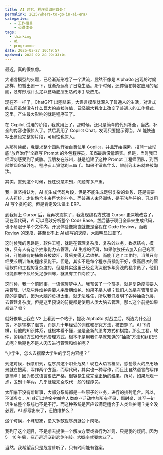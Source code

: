 ```yaml
---
title: AI 时代，程序员如何自处？
permalink: 2025/where-to-go-in-ai-era/
categories:
  - - 工作相关
    - 心得体会
tags:
  - thinking
  - ai
  - programmer
date: 2025-02-27 10:49:57
updated: 2025-02-28 00:33:04
---
```

最近，真的很焦虑。

大语言模型的火爆，已经渐渐形成了一个洪流，显然不像是 AlphaGo 出现的时候那样，短暂出圈一下，就渐渐远离了日常生活。那个时候，还停留在特定应用的层面，没有形成什么足以撼动底层生活的杀手级应用。

<!--more-->

现在不一样了，ChatGPT 出圈以来，大语言模型就深入了普通人的生活，对话式的应用虽然没有什么巨大的直接价值，已经很大程度上改变了普通人的工作模式。这里，产生最大影响的就是程序员了。

在 Copilot 试用的阶段，我就用上了，那时候，还只是简单的代码补全，当然，补全的内容也很惊人了。然后我用了 Copilot Chat，发现只要提示得当，AI 能快速写出整段完整的片段，可用性也惊人。

从那时候起，我要求整个团队开始自费使用 Copilot，并且开始探索，招聘一些彻底“放弃治疗”全靠写 Prompt 的外包程序员，虽然最后没能落实。但是，当时我已经深刻感受到了威胁。我朋友在苏州，就是组建了这种 Prompt 工程师团队，到西部给国企做外包，程序员工资低到三四千。如果不做点什么，眼前的未来就会被淘汰。

其实，直到这个时候，我还没意识到，问题有多严重。

我一直坚持认为，AI 能生成代码片段，但是不能生成足够复杂的业务，还是需要人去衔接，才能黏合出来巨大的业务。而普通人未经训练，是无法胜任的，可以用 AI 写个贪吃蛇，但是肯定没法做出 ERP。

到我用上 Cursor 后，我再次震惊了，我发现编程方式被 Cursor 更深地改变了，现在写代码，AI 可以高效分析整个 Code Base，然后基于项目全局来生成代码，也不局限于单个文件内，开发体验像简直就像是全程在 Code Review，而我 Review 的速度，甚至比不上 AI 编写的速度，大脑明显过载了。

这时候我的思路是，软件工程，就是在管理复杂度，复杂的业务，数据结构，模块，只有人有这个抽象能力去管理，AI 生成的代码，如果你放任去加入自己的项目，可能原有的抽象会被破坏，最后变得无法维护。而能干这个工作的，当然只有经受长期训练的程序员能干。但是，其实不是每个程序员都能干好，很高层次的管理软件和工程的复杂度的。但是其实这里已经会淘汰很多年资浅的程序员了，他们可能都来不及经受足够训练，就没有工作岗位了。

这时候，我一个前同事，一语惊醒梦中人。我预设了一个前提，就是复杂度需要人来管理，以及软件维护需要人来后期维护。如果不是人呢？我们人类是有管理复杂度的需要的，因为大脑的负担太重，就无法胜任，所以我们发明了各种抽象分层，去管理复杂度，但是这里预设的前提都是使用人类大脑去管理。那么这个前提如果都错了呢？

就好像早上我在 V2 上看到一个帖子，提及 AlphaGo 对战之后，柯洁为什么沮丧，不是输棋了沮丧，而是几十年经受的训练和研究方法，被击穿了。AI 下的棋，用他的知识体系，就根本看不懂，这是全新的思考方式和棋路。那么工程，软件，的组织方式和代码管理方式，根本不是用我们早就知道的“抽象”方法和组织形式呢？后期也不是人肉去进行管理和维护呢？

“小学生，怎么去揣摩大学生的学习内容呢？”

到这时候，我意识到，程序员这个职业危矣！现在大语言模型，感觉最大的应用场景就在搜索、写作两个方面，而写代码，其实也一种写作，而且比自然语言的写作更简单！因为形式语言语法严格，很容易生成完全正确的结果。所以，如果乐观一点，五到十年内，几乎就能完全取代一般的程序员。

太阳底下没有新鲜事，大部分系统都是一些原子的业务，进行的排列组合。所以，不消多久，AI 就可以完全穷举完人类商业活动中的所有代码，那时候，甚至一句话生成整个系统也不是不行。而这种系统是否应该满足适合于人类维护呢？完全没必要，AI 都写出来了，还怕维护么？

这个时候，不难想象，绝大多数程序员就会下岗吧。

我列了这个题目，不是想去提供一个解决方案或者行为准则，只是我的疑问。因为 5 - 10 年后，我还远远没到退休年龄。大概率就要失业了。

当然，我希望我只是危言耸听了。只有时间能有答案。
